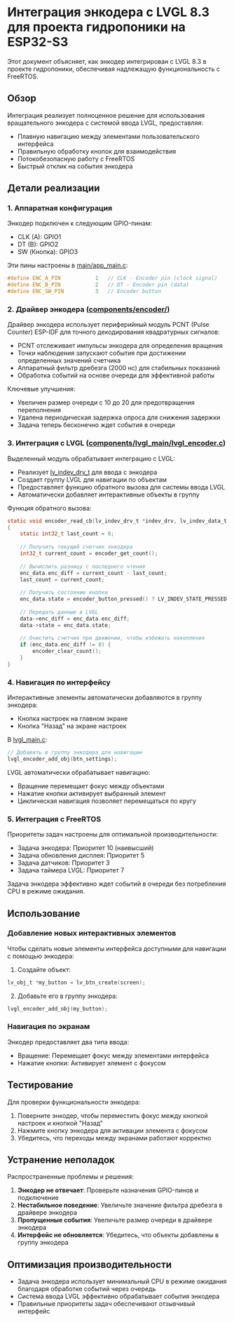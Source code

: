 # Интеграция энкодера с LVGL 8.3 для проекта гидропоники на ESP32-S3

Этот документ объясняет, как энкодер интегрирован с LVGL 8.3 в проекте гидропоники, обеспечивая надлежащую функциональность с FreeRTOS.

## Обзор

Интеграция реализует полноценное решение для использования вращательного энкодера с системой ввода LVGL, предоставляя:
- Плавную навигацию между элементами пользовательского интерфейса
- Правильную обработку кнопок для взаимодействия
- Потокобезопасную работу с FreeRTOS
- Быстрый отклик на события энкодера

## Детали реализации

### 1. Аппаратная конфигурация

Энкодер подключен к следующим GPIO-пинам:
- CLK (A): GPIO1
- DT (B): GPIO2
- SW (Кнопка): GPIO3

Эти пины настроены в [main/app_main.c](file:///c%3A/esp/hydro/hydro1.0/main/app_main.c):
```c
#define ENC_A_PIN           1   // CLK - Encoder pin (clock signal)
#define ENC_B_PIN           2   // DT - Encoder pin (data)
#define ENC_SW_PIN          3   // Encoder button
```

### 2. Драйвер энкодера ([components/encoder/](file:///c%3A/esp/hydro/hydro1.0/components/encoder/))

Драйвер энкодера использует периферийный модуль PCNT (Pulse Counter) ESP-IDF для точного декодирования квадратурных сигналов:
- PCNT отслеживает импульсы энкодера для определения вращения
- Точки наблюдения запускают события при достижении определенных значений счетчика
- Аппаратный фильтр дребезга (2000 нс) для стабильных показаний
- Обработка событий на основе очереди для эффективной работы

Ключевые улучшения:
- Увеличен размер очереди с 10 до 20 для предотвращения переполнения
- Удалена периодическая задержка опроса для снижения задержки
- Задача теперь бесконечно ждет события в очереди

### 3. Интеграция с LVGL ([components/lvgl_main/lvgl_encoder.c](file:///c%3A/esp/hydro/hydro1.0/components/lvgl_main/lvgl_encoder.c))

Выделенный модуль обрабатывает интеграцию с LVGL:
- Реализует [lv_indev_drv_t](file:///c%3A/esp/hydro/hydro1.0/build/esp-idf/lvgl__lvgl/lvgl/src/hal/lv_hal_indev.h#L47-L62) для ввода с энкодера
- Создает группу LVGL для навигации по объектам
- Предоставляет функцию обратного вызова для системы ввода LVGL
- Автоматически добавляет интерактивные объекты в группу

Функция обратного вызова:
```c
static void encoder_read_cb(lv_indev_drv_t *indev_drv, lv_indev_data_t *data)
{
    static int32_t last_count = 0;
    
    // Получить текущий счетчик энкодера
    int32_t current_count = encoder_get_count();
    
    // Вычислить разницу с последнего чтения
    enc_data.enc_diff = current_count - last_count;
    last_count = current_count;
    
    // Получить состояние кнопки
    enc_data.state = encoder_button_pressed() ? LV_INDEV_STATE_PRESSED : LV_INDEV_STATE_RELEASED;
    
    // Передать данные в LVGL
    data->enc_diff = enc_data.enc_diff;
    data->state = enc_data.state;
    
    // Очистить счетчик при движении, чтобы избежать накопления
    if (enc_data.enc_diff != 0) {
        encoder_clear_count();
    }
}
```

### 4. Навигация по интерфейсу

Интерактивные элементы автоматически добавляются в группу энкодера:
- Кнопка настроек на главном экране
- Кнопка "Назад" на экране настроек

В [lvgl_main.c](file:///c%3A/esp/hydro/hydro1.0/components/lvgl_main/lvgl_main.c):
```c
// Добавить в группу энкодера для навигации
lvgl_encoder_add_obj(btn_settings);
```

LVGL автоматически обрабатывает навигацию:
- Вращение перемещает фокус между объектами
- Нажатие кнопки активирует выбранный элемент
- Циклическая навигация позволяет перемещаться по кругу

### 5. Интеграция с FreeRTOS

Приоритеты задач настроены для оптимальной производительности:
- Задача энкодера: Приоритет 10 (наивысший)
- Задача обновления дисплея: Приоритет 5
- Задача датчиков: Приоритет 3
- Задача таймера LVGL: Приоритет 7

Задача энкодера эффективно ждет событий в очереди без потребления CPU в режиме ожидания.

## Использование

### Добавление новых интерактивных элементов

Чтобы сделать новые элементы интерфейса доступными для навигации с помощью энкодера:

1. Создайте объект:
```c
lv_obj_t *my_button = lv_btn_create(screen);
```

2. Добавьте его в группу энкодера:
```c
lvgl_encoder_add_obj(my_button);
```

### Навигация по экранам

Энкодер предоставляет два типа ввода:
- Вращение: Перемещает фокус между элементами интерфейса
- Нажатие кнопки: Активирует элемент с фокусом

## Тестирование

Для проверки функциональности энкодера:
1. Поверните энкодер, чтобы переместить фокус между кнопкой настроек и кнопкой "Назад"
2. Нажмите кнопку энкодера для активации элемента с фокусом
3. Убедитесь, что переходы между экранами работают корректно

## Устранение неполадок

Распространенные проблемы и решения:

1. **Энкодер не отвечает**: Проверьте назначения GPIO-пинов и подключение
2. **Нестабильное поведение**: Увеличьте значение фильтра дребезга в драйвере энкодера
3. **Пропущенные события**: Увеличьте размер очереди в драйвере энкодера
4. **Интерфейс не обновляется**: Убедитесь, что объекты добавлены в группу энкодера

## Оптимизация производительности

- Задача энкодера использует минимальный CPU в режиме ожидания благодаря обработке событий через очередь
- Система ввода LVGL эффективно обрабатывает события энкодера
- Правильные приоритеты задач обеспечивают отзывчивый интерфейс